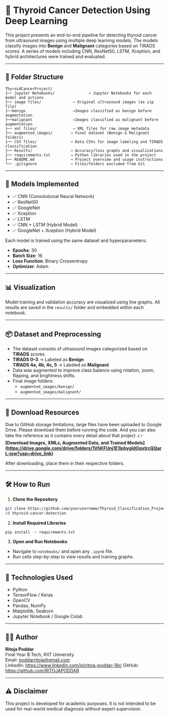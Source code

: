 
# 🧠 Thyroid Cancer Detection Using Deep Learning

This project presents an end-to-end pipeline for detecting thyroid cancer from ultrasound images using multiple deep learning models. The models classify images into **Benign** and **Malignant** categories based on TIRADS scores. A series of models including CNN, ResNet50, LSTM, Xception, and hybrid architectures were trained and evaluated.

---

## 📁 Folder Structure

```
ThyroidCancerProject/
├── Jupyter Notebooks/               → Jupyter Notebooks for each model and actions
├── image files/              → Original ultrasound images (as zip file)
├──benign                     →Images classified as benign before augmentation
├──malignant                  →Images classified as malignant before augmentation
├── xml files/                → XML files for raw image metadata
├── augmented_images/        → Final dataset (Benign & Malignant folders)
├── CSV files/               → Data CSVs for image labeling and TIRADS classification
├── Results/                 → Accuracy/loss graphs and visualizations
├── requirements.txt         → Python libraries used in the project
├── README.md                → Project overview and usage instructions
└── .gitignore               → Files/folders excluded from Git
```

---

## 🧪 Models Implemented

- ✅ CNN (Convolutional Neural Network)
- ✅ ResNet50
- ✅ GoogleNet
- ✅ Xception
- ✅ LSTM
- ✅ CNN + LSTM (Hybrid Model)
- ✅ GoogleNet + Xception (Hybrid Model)

Each model is trained using the same dataset and hyperparameters:
- **Epochs**: 30  
- **Batch Size**: 16  
- **Loss Function**: Binary Crossentropy  
- **Optimizer**: Adam

---

## 📊 Visualization

Model training and validation accuracy are visualized using line graphs. All results are saved in the `results/` folder and embedded within each notebook.

---

## 📦 Dataset and Preprocessing

- The dataset consists of ultrasound images categorized based on **TIRADS** scores.
- **TIRADS 0–3** → Labeled as **Benign**  
  **TIRADS 4a, 4b, 4c, 5** → Labeled as **Malignant**
- Data was augmented to improve class balance using rotation, zoom, flipping, and brightness shifts.
- Final image folders:  
  - `augmented_images/benign/`  
  - `augmented_images/malignant/`

---

## 🔗 Download Resources

Due to GitHub storage limitations, large files have been uploaded to Google Drive. Please download them before running the code.
And you can also take the reference as it contains every detail about that project.
👉 **[Download Images, XMLs, Augmented Data, and Trained Models]
(https://drive.google.com/drive/folders/1VhKFUnj1E1lphygldOqxtrcQQarL-jow?usp=drive_link)**  


After downloading, place them in their respective folders.

---

## 🛠 How to Run

1. **Clone the Repository**
```bash
git clone https://github.com/yourusername/Thyroid_Classification_Project.git
cd thyroid-cancer-detection
```

2. **Install Required Libraries**
```bash
pip install -r requirements.txt
```

3. **Open and Run Notebooks**
- Navigate to `notebooks/` and open any `.ipynb` file.
- Run cells step-by-step to view results and training graphs.

---

## 🧠 Technologies Used

- Python
- TensorFlow / Keras
- OpenCV
- Pandas, NumPy
- Matplotlib, Seaborn
- Jupyter Notebook / Google Colab

---

## 🙋‍♀️ Author
**Ritoja Poddar**  
Final Year B.Tech, KIIT University  
Email: poddarritoja@gmail.com  
LinkedIn: https://www.linkedin.com/in/ritoja-poddar-16r/ 
GitHub: https://github.com/RITOJAPODDAR

---

## ⚠️ Disclaimer

This project is developed for academic purposes. It is not intended to be used for real-world medical diagnosis without expert supervision.
